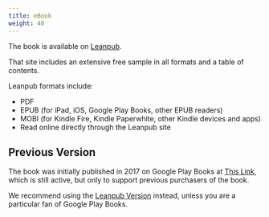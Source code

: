 ```yaml
---
title: eBook
weight: 40
---
```


The book is available on [Leanpub](https://leanpub.com/onjava8).

That site includes an extensive free sample in all formats and a table of
contents.

Leanpub formats include:

- PDF
- EPUB (for iPad, iOS, Google Play Books, other EPUB readers)
- MOBI (for Kindle Fire, Kindle Paperwhite, other Kindle devices and apps)
- Read online directly through the Leanpub site

## Previous Version

The book was initially published in 2017 on Google Play Books at
[This Link](https://play.google.com/store/books/details?id=p4ytDgAAQBAJ),
which is still active, but only to support previous purchasers of the book.

We recommend using the [Leanpub Version](https://leanpub.com/onjava8) instead,
unless you are a particular fan of Google Play Books.
